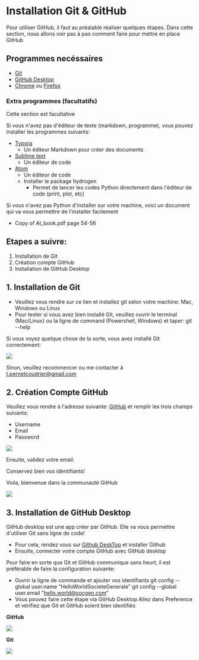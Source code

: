 # Installation Git & GitHub

Pour utiliser GitHub, il faut au préalable réaliser quelques étapes. Dans cette section, nous allons voir pas à pas comment faire pour mettre en place GitHub

## Programmes necéssaires

* [Git](https://git-scm.com/downloads)
* [GitHub Desktop](https://desktop.github.com/)
* [Chrome](https://www.google.com/chrome/) ou [Firefox](https://www.mozilla.org/en-US/firefox/new/)

### Extra programmes (facultatifs)

Cette section est facultative

Si vous n'avez pas d'éditeur de texte (markdown, programme), vous pouvez installer les programmes suivants:
* [Typora](https://www.typora.io/)
  * Un éditeur Markdown pour créer des documents 
* [Sublime text](https://www.sublimetext.com/)
  * Un éditeur de code
* [Atom](https://atom.io/)
  * Un éditeur de code
  * Installer le package hydrogen
    * Permet de lancer les codes Python directement dans l'éditeur de code (print, plot, etc)

Si vous n'avez pas Python d'installer sur votre machine, voici un document qui va vous permettre de l'installer facilement
* Copy of AI_book.pdf page 54-56

## Etapes a suivre:

1. Installation de Git
2. Création compte GitHub
3. Installation de GitHub Desktop

## 1. Installation de Git
* Veuillez vous rendre sur ce lien  et installez git selon votre machine: Mac, Windows ou Linux
* Pour tester si vous avez bien installé Git, veuillez ouvrir le terminal (Mac/Linux) ou la ligne de command (Powershell, Windows) et taper:
git --help

Si vous voyez quelque chose de la sorte, vous avez installé Git correctement:

![](https://drive.google.com/uc?export=view&id=1HwUlw3Ue5yNihIiD_ALJkGwI6a8kpBoL)

Sinon, veuillez recommencer ou me contacter à t.pernetcoudrier@gmail.com

## 2. Création Compte GitHub

Veuillez vous rendre à l'adresse suivante: [GitHub](https://github.com/) et remplir les trois champs suivants:
* Username
* Email
* Password

![](https://drive.google.com/uc?export=view&id=1JPZJPhbCUp74Zr_W3pBMYUUA3kONXg2d)

Ensuite, validez votre email. 

Conservez bien vos identifiants!

Voila, bienvenue dans la communauté GitHub

![](https://miro.medium.com/max/2100/1*70aOJ1osE9C8cVZUkmH95g.png)

## 3. Installation de GitHub Desktop

GitHub desktop est une app créer par GitHub. Elle va vous permettre d'utiliser Git sans ligne de code! 

* Pour cela, rendez vous sur [Github DeskTop](https://desktop.github.com/) et installer Github
* Ensuite, connecter votre compte GitHub avec GitHub desktop

Pour faire en sorte que Git et GitHub communique sans heurt, il est préférable de faire la configuration suivante:
* Ouvrir la ligne de commande et ajouter vos identifiants
git config --global user.name "HelloWorldSocieteGenerale"
git config --global user.email "hello.world@socgen.com"
* Vous pouvez faire cette étape via GitHub Desktop
Allez dans Preference et vérifiez que Git et GitHub soient bien identifiés

**GitHub**

![](https://drive.google.com/uc?export=view&id=1c48RQePl7FMoSNxL05EeSCZ3GrM__9o3)

**Git**

![](https://drive.google.com/uc?export=view&id=1uk9peBcC5d229wy7tPAviaMFC4Xjy1kH)